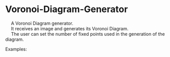 # Voronoi-Diagram-Generator

&emsp; A Voronoi Diagram generator. <br/>
&emsp; It receives an image and generates its Voronoi Diagram. <br/>
&emsp; The user can set the number of fixed points used in the generation of the diagram. <br/>

<p align = "center">
  
  Examples: <br/>

  <!--
  <br/> <br/> <br/>
  Original Photo:
  <br/> <br/> <br/>
  <img width="505" height="425" src="https://github.com/Razvan48/Voronoi-Diagram-Generator/blob/main/Demo/Cat.png"> <br/>
  <br/> <br/> <br/> <br/> <br/>
  Its Voronoi Diagram with 1000 points fixed:
  <br/> <br/> <br/>
  <img width="505" height="425" src="https://github.com/Razvan48/Voronoi-Diagram-Generator/blob/main/Demo/Cat Voronoi.png"> <br/>

  <br/> <br/> <br/>
  Original Photo:
  <br/> <br/> <br/>
  <img width="505" height="425" src="https://github.com/Razvan48/Voronoi-Diagram-Generator/blob/main/Demo/Dog.png"> <br/>
  <br/> <br/> <br/> <br/> <br/>
  Its Voronoi Diagram with 1000 points fixed:
  <br/> <br/> <br/>
  <img width="505" height="425" src="https://github.com/Razvan48/Voronoi-Diagram-Generator/blob/main/Demo/Dog Voronoi.png"> <br/>
  -->
  
</p>
